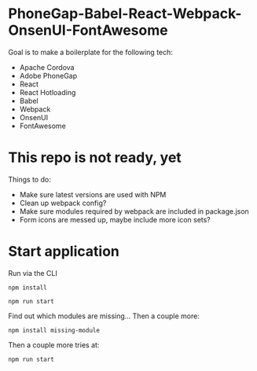 # PhoneGap-Babel-React-Webpack-OnsenUI-FontAwesome

Goal is to make a boilerplate for the following tech:

- Apache Cordova
- Adobe PhoneGap
- React
- React Hotloading
- Babel
- Webpack
- OnsenUI
- FontAwesome

# This repo is not ready, yet
Things to do:
- Make sure latest versions are used with NPM
- Clean up webpack config?
- Make sure modules required by webpack are included in package.json
- Form icons are messed up, maybe include more icon sets?

# Start application
Run via the CLI
```
npm install
```
```
npm run start
```
Find out which modules are missing... Then a couple more:
```
npm install missing-module
```
Then a couple more tries at:
```
npm run start
```

